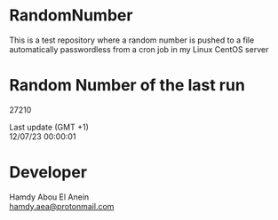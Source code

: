 # RandomNumber    
This is a test repository where a random number is pushed to a file automatically passwordless from a cron job in my Linux CentOS server    
# Random Number of the last run   
27210
      
Last update (GMT +1)    
12/07/23 00:00:01
# Developer    
Hamdy Abou El Anein   
hamdy.aea@protonmail.com
